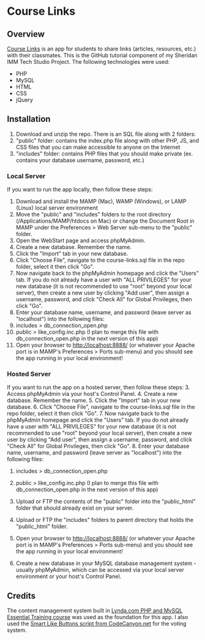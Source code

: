 # Course Links

## Overview
[Course Links](http://bit.ly/course-links-demo) is an app for students to share links (articles, resources, etc.) with their classmates. This is the GitHub tutorial component of my Sheridan IMM Tech Studio Project. The following technologies were used:
* PHP
* MySQL
* HTML
* CSS
* jQuery

## Installation
1. Download and unzip the repo. There is an SQL file along with 2 folders:
  1. "public" folder: contains the index.php file along with other PHP, JS, and CSS files that you can make accessible to anyone on the Internet
  2. "includes" folder: contains PHP files that you should make private (ex. contains your database username, password, etc.)
 
### Local Server
If you want to run the app locally, then follow these steps:
1. Download and install the MAMP (Mac), WAMP (Windows), or LAMP (Linux) local server environment
2. Move the "public" and "includes" folders to the root directory (/Applications/MAMP/htdocs on Mac) or change the Document Root in MAMP under the Preferences > Web Server sub-menu to the "public" folder.
3. Open the WebStart page and access phpMyAdmin.
4. Create a new database. Remember the name.
5. Click the "Import" tab in your new database.
6. Click "Choose File", navigate to the course-links.sql file in the repo folder, select it then click "Go".
7. Now navigate back to the phpMyAdmin homepage and click the "Users" tab. If you do not already have a user with "ALL PRIVILEGES" for your new database (it is not recommended to use "root" beyond your local server), then create a new user by clicking "Add user", then assign a username, password, and click "Check All" for Global Privileges, then click "Go".
8. Enter your database name, username, and password (leave server as "localhost") into the following files:
  1. includes > db_connection_open.php
  2. public > like_config.inc.php (I plan to merge this file with db_connection_open.php in the next version of this app)
9. Open your browser to [http://localhost:8888/](http://localhost:8888/) (or whatever your Apache port is in MAMP's Preferences > Ports sub-menu) and you should see the app running in your local environment!

### Hosted Server
If you want to run the app on a hosted server, then follow these steps:
3. Access phpMyAdmin via your host's Control Panel.
4. Create a new database. Remember the name.
5. Click the "Import" tab in your new database.
6. Click "Choose File", navigate to the course-links.sql file in the repo folder, select it then click "Go".
7. Now navigate back to the phpMyAdmin homepage and click the "Users" tab. If you do not already have a user with "ALL PRIVILEGES" for your new database (it is not recommended to use "root" beyond your local server), then create a new user by clicking "Add user", then assign a username, password, and click "Check All" for Global Privileges, then click "Go".
8. Enter your database name, username, and password (leave server as "localhost") into the following files:
  1. includes > db_connection_open.php
  2. public > like_config.inc.php (I plan to merge this file with db_connection_open.php in the next version of this app)
1. Upload or FTP the contents of the "public" folder into the "public_html" folder that should already exist on your server.
2. Upload or FTP the "includes" folders to parent directory that holds the "public_html" folder.
9. Open your browser to [http://localhost:8888/](http://localhost:8888/) (or whatever your Apache port is in MAMP's Preferences > Ports sub-menu) and you should see the app running in your local environment!

2. Create a new database in your MySQL database management system - usually phpMyAdmin, which can be accessed via your local server environment or your host's Control Panel.

## Credits
The content management system built in [Lynda.com PHP and MySQL Essential Training course](https://www.lynda.com/MySQL-tutorials/PHP-MySQL-Essential-Training/119003-2.html) was used as the foundation for this app. I also used the [Smart Like Buttons script from CodeCanyon.net](https://codecanyon.net/item/smart-like-buttons/5299190?s_rank=4) for the voting system.
